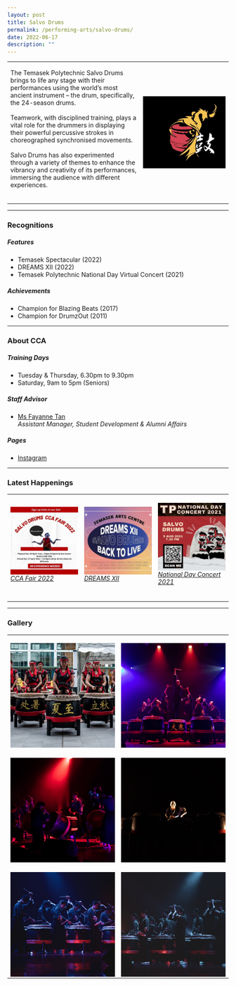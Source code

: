 ```yaml
---
layout: post
title: Salvo Drums
permalink: /performing-arts/salvo-drums/
date: 2022-06-17
description: ""
---
```

<table>
	<tbody>
		<tr>
			<td>
				<p>
                    The Temasek Polytechnic Salvo Drums brings to life any stage with their performances using the world’s most ancient instrument – the drum, specifically, the 24-season drums.
                    <br>
					<br>
                    Teamwork, with disciplined training, plays a vital role for the drummers in displaying their powerful percussive strokes in choreographed synchronised movements. 
                    <br>
                    <br>
                    Salvo Drums has also experimented through a variety of themes to enhance the vibrancy and creativity of its performances, immersing the audience with different experiences.
                    <br>
                    <br>
				</p>
			</td>
			<td style="width:40%">
				<img alt="Salvo" style="display:block;margin-left:auto;margin-right:auto;" src="/images/Arts/Salvo/Salvo_logo.png">
			</td>
		</tr>
	</tbody>
</table>
	
<hr>
	
### Recognitions

##### Features
	
<ul>
    <li>Temasek Spectacular (2022)</li>
    <li>DREAMS XII (2022)</li>
    <li>Temasek Polytechnic National Day Virtual Concert (2021)</li>
</ul>

##### Achievements
	
<ul>
    <li>Champion for Blazing Beats (2017)</li>
    <li>Champion for DrumzOut (2011)</li>
</ul>

<hr>

### About CCA

##### Training Days
            
<ul>    
    <li>Tuesday &amp; Thursday, 6.30pm to 9.30pm</li>
    <li>Saturday, 9am to 5pm (Seniors)</li>
</ul>


##### Staff Advisor

<ul>
	<li>
    <a href="mailto:fayanne_tan@tp.edu.sg">Ms Fayanne Tan</a>
		<br>
		<i>Assistant Manager, Student Development &amp; Alumni Affairs</i>
	</li>
</ul>

##### Pages

<ul>
	<li><a href="https://www.instagram.com/tpsalvo/">Instagram</a></li>
</ul>

<hr>

### Latest Happenings

<table>
    <tbody><tr>
        <td style="width:33%"><br>
            <a href="https://www.instagram.com/p/Cco1SjBJ28_/">
                <img src="/images/Arts/Salvo/SALVO_CCA Fair 2022.png" style="display:block;margin-left:auto;margin-right:auto;" alt="Salvo Drums">
                <h6 style="margin-top:0%">CCA Fair 2022</h6>
            </a>
        </td>
        <td style="width:33%"><br>
            <a href="https://www.instagram.com/p/CbXZNd3pj72/">
                <img src="/images/Arts/Salvo/SALVO_DREAMS XII.png" style="display:block;margin-left:auto;margin-right:auto;" alt="Salvo Drums">
                <h6 style="margin-top:0%">DREAMS XII</h6>    
            </a>
        </td>
        <td style="width:33%"><br>
            <a href="https://www.instagram.com/p/CSJ3niJn7Ak/">
                <img src="/images/Arts/Salvo/SALVO_National Day Concert 2021.png" style="display:block;margin-left:auto;margin-right:auto;" alt="Salvo Drums">
                <h6 style="margin-top:0%">National Day Concert 2021</h6>
            </a>
        </td>
    </tr>
</tbody></table>
	
<hr>

### Gallery

<table>
	<tbody>
		<tr>
			<td style="width:50%"><br>
				<img alt="Salvo" style="display:block;margin-left:auto;margin-right:auto;" src="/images/Arts/Salvo/Salvo_pic_1.jpg">
			</td>
			<td style="width:50%"><br>
				<img alt="Salvo" style="display:block;margin-left:auto;margin-right:auto;" src="/images/Arts/Salvo/Salvo_pic_2.jpg">
			</td>
		</tr>
		<tr>
			<td style="width:50%"><br>
				<img alt="Salvo" style="display:block;margin-left:auto;margin-right:auto;" src="/images/Arts/Salvo/Salvo_pic_3.jpg">
			</td>
			<td style="width:50%"><br>
				<img alt="Salvo" style="display:block;margin-left:auto;margin-right:auto;" src="/images/Arts/Salvo/Salvo_pic_4.jpg">
			</td>
		</tr>
		<tr>
			<td style="width:50%"><br>
				<img alt="Salvo" style="display:block;margin-left:auto;margin-right:auto;" src="/images/Arts/Salvo/Salvo_pic_5.jpg">
			</td>
			<td style="width:50%"><br>
				<img alt="Salvo" style="display:block;margin-left:auto;margin-right:auto;" src="/images/Arts/Salvo/Salvo_pic_6.jpg">
			</td>
		</tr>
	</tbody>
</table>
